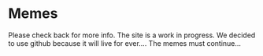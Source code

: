 # Memes

Please check back for more info. The site is a work in progress.
We decided to use github because it will live for ever.... The memes must continue...
